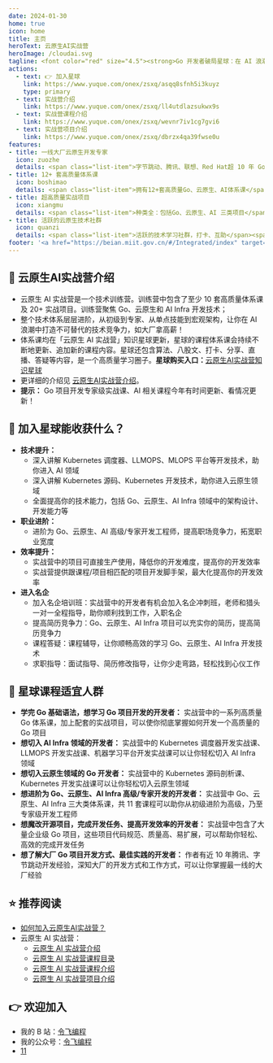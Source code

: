 ```yaml
---
date: 2024-01-30
home: true
icon: home
title: 主页
heroText: 云原生AI实战营
heroImage: /cloudai.svg
tagline: <font color="red" size="4.5"><strong>Go 开发者破局星球：在 AI 浪潮中打造不可替代的技术竞争力！</strong></font><br/><font color="gray" size="4" face="KaiTi">学高阶云原生AI技术，解锁年薪百万的专家级体系课，入大厂拿高薪！</font>
actions:
  - text: 👉 加入星球
    link: https://www.yuque.com/onex/zsxq/asqq8sfnh5i3kuyz
    type: primary
  - text: 实战营介绍
    link: https://www.yuque.com/onex/zsxq/ll4utdlazsukwx9s
  - text: 实战营课程介绍
    link: https://www.yuque.com/onex/zsxq/wevnr7iv1cg7gvi6
  - text: 实战营项目介绍
    link: https://www.yuque.com/onex/zsxq/dbrzx4qa39fwse0u
features:
- title: 一线大厂云原生开发专家
  icon: zuozhe
  details: <span class="list-item">字节跳动、腾讯、联想、Red Hat超 10 年 Go、云原生开发经验</span><span class="list-item">多个国内外知名产品设计和开发经验</span><span class="list-item">3 本书作者，5 套网课的技术课程写作经验</span><span class="list-item">中国移动通信联合会专家级讲师</span><span class="list-item">2023 年机械工业出版社新锐作者</span>
- title: 12+ 套高质量体系课
  icon: boshimao
  details: <span class="list-item">拥有12+套高质量Go、云原生、AI体系课</span><span class="list-item">超 500 节课，350 万字的充足课程量</span><span class="list-item">每日一题（算法、Go、云原生面试题等）</span><span class="list-item">大量实战案例和源码</span><span class="list-item">不定期的直播分享</span><span class="list-item">体系课持续不断更新、优化</span><span class="list-item">星球内海量学习资料分享</span>
- title: 超高质量实战项目
  icon: xiangmu
  details: <span class="list-item">种类全：包括Go、云原生、AI 三类项目</span><span class="list-item">内容全：20 万行源码，囊括 Go 企业应用开发中绝大部分功能点</span><span class="list-item">质量高：项目代码规范、质量高、功能全、易扩展</span><span class="list-item">开发模式全：命令式+声明式编程范式等</span><span class="list-item">架构先进：简洁架构、Kubernetes 架构</span><span class="list-item">持续更新：项目功能、架构等持续更新</span>
- title: 活跃的云原生技术社群
  icon: quanzi
  details: <span class="list-item">活跃的技术学习社群，打卡、互助</span><span class="list-item">持续不断的、高质量云原生技术分享，及时解答学习过程中的疑问</span>
footer: '<a href="https://beian.miit.gov.cn/#/Integrated/index" target="_blank">备案号: 粤ICP备2024181276号</a >'
---
```


## :bookmark_tabs: 云原生AI实战营介绍

- 云原生 AI 实战营是一个技术训练营。训练营中包含了至少 10 套高质量体系课及 20+ 实战项目。训练营聚焦 Go、云原生和 AI Infra 开发技术；
- 整个技术体系层层进阶，从初级到专家、从单点技能到宏观架构，让你在 AI 浪潮中打造不可替代的技术竞争力，如大厂拿高薪！
- 体系课均在「云原生 AI 实战营」知识星球更新，星球的课程体系课会持续不断地更新、追加新的课程内容。星球还包含算法、八股文、打卡、分享、直播、答疑等内容，是一个高质量学习圈子。**星球购买入口：**[云原生AI实战营知识星球](https://t.zsxq.com/5T0qC)
- 更详细的介绍见 [云原生AI实战营介绍](https://www.yuque.com/onex/zsxq/ll4utdlazsukwx9s)。
- **提示：** Go 项目开发专家级实战课、AI 相关课程今年有时间更新、看情况更新！

## :gift: 加入星球能收获什么？

- **技术提升：**
  - 深入讲解 Kubernetes 调度器、LLMOPS、MLOPS 平台等开发技术，助你进入 AI 领域
  - 深入讲解 Kubernetes 源码、Kubernetes 开发技术，助你进入云原生领域
  - 全面提高你的技术能力，包括 Go、云原生、AI Infra 领域中的架构设计、开发能力等
- **职业进阶：**
  - 进阶为 Go、云原生、AI 高级/专家开发工程师，提高职场竞争力，拓宽职业宽度
- **效率提升：**
  - 实战营中的项目可直接生产使用，降低你的开发难度，提高你的开发效率
  - 实战营提供跟课程/项目相匹配的项目开发脚手架，最大化提高你的开发效率
- **进入名企**
  - 加入名企培训班：实战营中的开发者有机会加入名企冲刺班，老师和猎头一对一全程指导，助你顺利找到工作，入职名企
  - 提高简历竞争力：Go、云原生、AI Infra 项目可以充实你的简历，提高简历竞争力
  - 课程答疑：课程辅导，让你顺畅高效的学习 Go、云原生、AI Infra 开发技术
  - 求职指导：面试指导、简历修改指导，让你少走弯路，轻松找到心仪工作

## :couple: 星球课程适宜人群

- **学完 Go 基础语法，想学习 Go 项目开发的开发者：**
  实战营中的一系列高质量 Go 体系课，加上配套的实战项目，可以使你彻底掌握如何开发一个高质量的 Go 项目
- **想切入 AI Infra 领域的开发者：**
  实战营中的 Kubernetes 调度器开发实战课、LLMOPS 开发实战课、机器学习平台开发实战课可以让你轻松切入 AI Infra 领域
- **想切入云原生领域的 Go 开发者：**
  实战营中的 Kubernetes 源码剖析课、Kubernetes 开发实战课可以让你轻松切入云原生领域
- **想进阶为 Go、云原生、AI Infra 高级/专家开发的开发者：**
  实战营中 Go、云原生、AI Infra 三大类体系课，共 11 套课程可以助你从初级进阶为高级，乃至专家级开发工程师
- **想魔改开源项目，完成开发任务、提高开发效率的开发者：**
  实战营中包含了大量企业级 Go 项目，这些项目代码规范、质量高、易扩展，可以帮助你轻松、高效的完成开发任务
- **想了解大厂 Go 项目开发方式、最佳实践的开发者：**
  作者有近 10 年腾讯、字节跳动开发经验，深知大厂的开发方式和工作方式，可以让你掌握最一线的大厂经验

## :star: 推荐阅读 

- [如何加入云原生AI实战营？](https://feizaonet.feishu.cn/wiki/PQhHwfcPGiwjODkDMnVcz2kBnhh)
- 云原生 AI 实战营：
  - [云原生 AI 实战营介绍](https://feizaonet.feishu.cn/wiki/G8qYwXGVnikjGWkBVn9cTzOxnGc)
  - [云原生 AI 实战营课程目录](https://feizaonet.feishu.cn/wiki/LjZowHxY5iY1KNk0VAkcGY4tngh)
  - [云原生 AI 实战营课程介绍](https://feizaonet.feishu.cn/wiki/MxWJwzKDpiiBG7kcGypccnNVn1F)
  - [云原生 AI 实战营项目介绍](https://feizaonet.feishu.cn/wiki/NVkkwsBnSi7p8LkP3sBcIUiynqe)

## :point_right: 欢迎加入

- 我的 B 站：[令飞编程](https://space.bilibili.com/3546695644220305)
- 我的公众号：[令飞编程](https://mp.weixin.qq.com/s/DR_9gcZuMqdZU-AFr9VVXw)
- [11](./intro.md)

